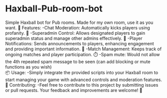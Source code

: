 # Haxball-Pub-room-bot
Simple Haxball bot for Pub rooms. Made for my own room, use it as you want.
🌟 Features:
  -Chat Moderation: Automatically kicks players using profanity. 🚫
  -Superadmin Control: Allows designated players to gain superadmin status and manage other admins effectively. 👑
  -Player Notifications: Sends announcements to players, enhancing engagement and providing important information. 📢
  -Match Management: Keeps track of ongoing matches and player participation. ⏱️
  -Spam mute: Would not allow the 4th repeated spam message to be seen (can add blocking or mute functions as you wish)  
📦 Usage:
  -Simply integrate the provided scripts into your Haxball room to start managing your game with advanced controls and moderation features.
🤝 Contributing:
  -Feel free to contribute to this project by submitting issues or pull requests. Your feedback and improvements are welcome! 💬
